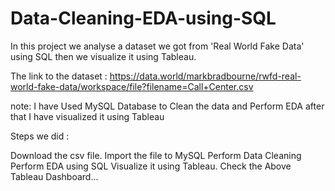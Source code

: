 # Data-Cleaning-EDA-using-SQL
In this project we analyse a dataset we got from 'Real World Fake Data' using SQL then we visualize it using Tableau.

The link to the dataset : https://data.world/markbradbourne/rwfd-real-world-fake-data/workspace/file?filename=Call+Center.csv

note: I have Used MySQL Database to Clean the data and Perform EDA after that I have visualized it using Tableau

Steps we did :

Download the csv file.
Import the file to MySQL
Perform Data Cleaning 
Perform EDA using SQL
Visualize it using Tableau.
Check the Above Tableau Dashboard...
